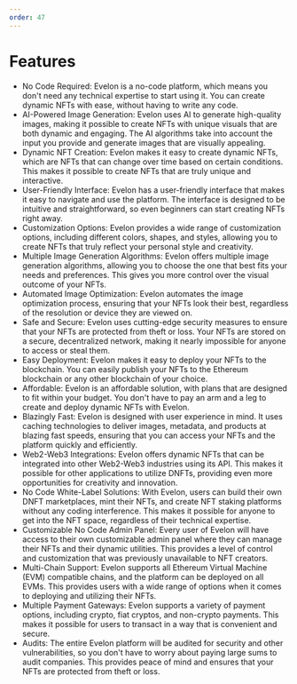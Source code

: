 ```yaml
---
order: 47
---
```

# Features
- No Code Required: Evelon is a no-code platform, which means you don't need any technical expertise to start using it. You can create dynamic NFTs with ease, without having to write any code.
- AI-Powered Image Generation: Evelon uses AI to generate high-quality images, making it possible to create NFTs with unique visuals that are both dynamic and engaging. The AI algorithms take into account the input you provide and generate images that are visually appealing.
- Dynamic NFT Creation: Evelon makes it easy to create dynamic NFTs, which are NFTs that can change over time based on certain conditions. This makes it possible to create NFTs that are truly unique and interactive.
- User-Friendly Interface: Evelon has a user-friendly interface that makes it easy to navigate and use the platform. The interface is designed to be intuitive and straightforward, so even beginners can start creating NFTs right away.
- Customization Options: Evelon provides a wide range of customization options, including different colors, shapes, and styles, allowing you to create NFTs that truly reflect your personal style and creativity.
- Multiple Image Generation Algorithms: Evelon offers multiple image generation algorithms, allowing you to choose the one that best fits your needs and preferences. This gives you more control over the visual outcome of your NFTs.
- Automated Image Optimization: Evelon automates the image optimization process, ensuring that your NFTs look their best, regardless of the resolution or device they are viewed on.
- Safe and Secure: Evelon uses cutting-edge security measures to ensure that your NFTs are protected from theft or loss. Your NFTs are stored on a secure, decentralized network, making it nearly impossible for anyone to access or steal them.
- Easy Deployment: Evelon makes it easy to deploy your NFTs to the blockchain. You can easily publish your NFTs to the Ethereum blockchain or any other blockchain of your choice.
- Affordable: Evelon is an affordable solution, with plans that are designed to fit within your budget. You don't have to pay an arm and a leg to create and deploy dynamic NFTs with Evelon.
- Blazingly Fast: Evelon is designed with user experience in mind. It uses caching technologies to deliver images, metadata, and products at blazing fast speeds, ensuring that you can access your NFTs and the platform quickly and efficiently.
- Web2-Web3 Integrations: Evelon offers dynamic NFTs that can be integrated into other Web2-Web3 industries using its API. This makes it possible for other applications to utilize DNFTs, providing even more opportunities for creativity and innovation.
- No Code White-Label Solutions: With Evelon, users can build their own DNFT marketplaces, mint their NFTs, and create NFT staking platforms without any coding interference. This makes it possible for anyone to get into the NFT space, regardless of their technical expertise.
- Customizable No Code Admin Panel: Every user of Evelon will have access to their own customizable admin panel where they can manage their NFTs and their dynamic utilities. This provides a level of control and customization that was previously unavailable to NFT creators.
- Multi-Chain Support: Evelon supports all Ethereum Virtual Machine (EVM) compatible chains, and the platform can be deployed on all EVMs. This provides users with a wide range of options when it comes to deploying and utilizing their NFTs.
- Multiple Payment Gateways: Evelon supports a variety of payment options, including crypto, fiat cryptos, and non-crypto payments. This makes it possible for users to transact in a way that is convenient and secure.
- Audits: The entire Evelon platform will be audited for security and other vulnerabilities, so you don't have to worry about paying large sums to audit companies. This provides peace of mind and ensures that your NFTs are protected from theft or loss.
